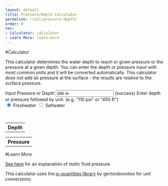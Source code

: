 ```yaml
---
layout: default
title: Pressure/Depth Calculator
permalink: /calc/pressure-depth/
order: 0
nav:
- Calculator: calculator
- Learn More: learn-more
---
```


#Calculator

This calculator determines the water depth to reach or given pressure or the pressure at a given depth. You can enter the depth or pressure input with most common units and it will be converted automatically. This calculator *does not* add air pressure at the surface - the results are relative to the surface pressure.

<div class="well">
<form>
<div class="form-group has-feedback" id="depthInputGroup">
	<label for="depthInput">Input Pressure or Depth</label>
	<input type="text" class="form-control" id="depthInput" placeholder="100 m" onkeyup="checkValidDepth()" aria-describedby="inputSuccess2Status" value="100 m"></input>
	<span class="glyphicon form-control-feedback" id="depthInputIcon" aria-hidden="true"></span>
  <span id="inputSuccess2Status" class="sr-only">(success)</span>
  <span id="helpBlock" class="help-block">Enter depth or pressure followed by unit. (e.g. "110 psi" or "450 ft")</span>
</div>
<div class="btn-group" data-toggle="buttons">
    <label class="btn btn-primary active">
        <input type="radio" id="freshwater" name="waterType" value="fresh" checked="checked" onchange="checkValidDepth()" /> Freshwater
    </label> 
    <label class="btn btn-primary">
        <input type="radio" id="saltwater" name="waterType" value="salt" onchange="checkValidDepth()"  /> Saltwater
    </label> 
</div>
</form>

<br />

<div class="row">
	<div class="col-sm-6">
		<table class="table table-hover table-condensed">
			<tr>
				<th>Depth</th>
			</tr>
			<tbody id="depthTableContent">
			</tbody>
		</table>
	</div>
	<div class="col-sm-6">
		<table class="table table-hover table-condensed">
			<tr>
				<th>Pressure</th>
			</tr>
			<tbody id="pressureTableContent">
			</tbody>
		</table>
	</div>
</div>

</div>

#Learn More

[See here](http://hyperphysics.phy-astr.gsu.edu/hbase/pflu.html) for an explanation of static fluid pressure.

This calculator uses the [js-quantities library](https://github.com/gentooboontoo/js-quantities) by gentooboontoo for unit conversions.

<script type="text/javascript" src="https://cdn.rawgit.com/gentooboontoo/js-quantities/master/src/quantities.js"></script>

<script type="text/javascript" src="/calc/pressure-depth.js"></script>

